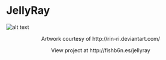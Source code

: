 # JellyRay
![alt text](https://mir-s3-cdn-cf.behance.net/project_modules/fs/50006941571929.57acc87bcd583.png "Artwork courtesy of http://rin-ri.deviantart.com/")
<p style="text-align: center;">Artwork courtesy of http://rin-ri.deviantart.com/</p>

<p style="text-align: center;">View project at http://fishb6n.es/jellyray</p>
